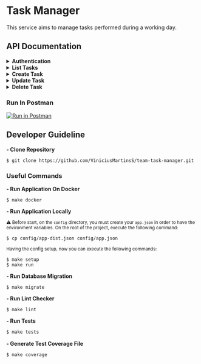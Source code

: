 # Task Manager
This service aims to manage tasks performed during a working day.

## API Documentation

<details>
  <summary><b>Authentication</b></summary>
  
  </br>
  
  > **Handle API Authentication**

  #### URL
  `/auth/login`

  #### Method
  `POST`

  #### Data Params
  ```json
  {
      "email": "example@example.io",
      "password": "123456"
  }
  ```

  * `email` **Required**
  * `password` **Required**

  #### Success Response
  ```json
  {
      "status": 0,
      "accessToken": "eyJhbGciOiJIUzI1NiIsInR5cCI6IkpXVCJ9"
  }
  ```

  #### Error Response
  ```json
  {
      "status": 101,
      "message": "Stop right there! You are unauthorized!"
  }
  ```

  #### Try it out
  ```bash
  curl --location --request POST 'localhost:3000/auth/login' \
  --header 'Content-Type: application/json' \
  --data-raw '{
      "email": "example@example.io",
      "password": "123456"
  }'
  ```
  
  <sub>
  
  **⚠️ Credentials**
  
  ```
  Technician 01 
   Email: john.doe@hotmail.com 
   Password: Sw@rd2021
  
  Technician 02
   Email: john.doe@hotmail.com
   Password: Sw@rd2021
  
  Manager 
    Email: john.doe@hotmail.com 
    Password: Sw@rd2021
  ```
  
  </sup>
    
</details>

<details>
  <summary><b>List Tasks</b></summary>
  
  </br>
  
  > **Show all task of a technician**

  #### URL
  `/tasks`

  #### Method
  `GET`

  #### Authorization
  `Bearer Token`

  * `token` **Required**

  #### Success Response
  ```json
  {
      "status": 0,
      "result": [
          {
              "id": 1,
              "name": "Task Hello World",
              "summary": "Hello World! This is my new task"
          }
      ]
  }
  ```

  #### Try it out
  ```bash
  curl --location --request GET 'localhost:3000/tasks' \
  --header 'Authorization: Bearer eyJhbGciOiJIUzI1NiIsInR5cCI6IkpXVCJ9'
  ```

</details>

<details>
  <summary><b>Create Task</b></summary>

  </br>
  
  > **Creates a task for a specific technician**

  #### URL
  `/tasks`

  #### Method
  `POST`

  #### Data Params
  ```json
  {
    "name": "Hello World",
    "summary": "Hello World! This is my new task",
    "performed": "07/11/2021"
  }
  ```

  * `name` **Required**
  * `summary` **Required**
  * `performed` **Optional - DD/MM/YYYY**

  #### Authorization
  `Bearer Token`

  * `token` **Required**

  #### Success Response
  ```json
  {
    "status": 0,
    "result": [
        {
            "id": 2,
            "name": "Hello World",
            "summary": "Hello World! This is my new task",
            "Performed": "07/11/2021"
        }
     ]
  }
  ```

  #### Try it out
  ```bash
  curl --location --request POST 'localhost:3000/tasks' \
  --header 'Authorization: Bearer eyJhbGciOiJIUzI1NiIsInR5cCI6IkpXVCJ9' \
  --header 'Content-Type: application/json' \
  --data-raw '{
      "name": "Hello World",
      "summary": "Hello World! This is my new task",
      "performed": "07/11/2021"
  }'
  ```

</details>

<details>
  <summary><b>Update Task</b></summary>
  
  </br>
  
  > **Update a task of technician**

  #### URL
  `/tasks/:id`

  #### Method
  `PUT`

  #### Data Params
  ```json
  {
    "name": "Hello World",
    "performed": "07/11/2021"
  }
  ```

  * `name` **Optional**
  * `summary` **Optional**
  * `performed` **Optional - DD/MM/YYYY**

  #### Authorization
  `Bearer Token`

  * `token` **Required**

  #### Success Response
  ```json
  {
    "status": 0,
    "result": [
        {
            "id": 1,
            "name": "Hello World",
            "Performed": "07/11/2021"
        }
     ]
  }
  ```

  #### Try it out
  ```bash
  curl --location --request PUT 'localhost:3000/tasks/1' \
  --header 'Authorization: Bearer eyJhbGciOiJIUzI1NiIsInR5cCI6IkpXVCJ9' \
  --header 'Content-Type: application/json' \
  --data-raw '{
      "performed": "18/11/2020"
  }'
  ```

</details>

<details>
  <summary><b>Delete Task</b></summary>

  </br>
  
  > **[MANAGER ONLY] Delete task of a technician**

  #### URL
  `/tasks/:id`

  #### Method
  `DELETE`

  #### Authorization
  `Bearer Token`

  * `token` **Required**

  #### Success Response
  ```json
  {
      "status": 0,
      "message": "Register with the following ID: '1' was deleted successfully!"
  }
  ```

  #### Error Response
  ```json
  {
      "status": 103,
      "message": "Hummmm... It seems you are not allowed to do such a thing. Ask for your manager help!"
  }
  ```

  #### Try it out
  ```bash
  curl --location --request DELETE 'localhost:3000/tasks/1' \
  --header 'Authorization: Bearer eyJhbGciOiJIUzI1NiIsInR5cCI6IkpXVCJ9'
  ```

</details>

### Run In Postman
[![Run in Postman](https://run.pstmn.io/button.svg)](https://app.getpostman.com/run-collection/955776fb0c44d8d9235f)

## Developer Guideline

**- Clone Repository**
```
$ git clone https://github.com/ViniciusMartinsS/team-task-manager.git
```

### Useful Commands

**- Run Application On Docker**
```
$ make docker
```

**- Run Application Locally**

<sub>⚠️ Before start, on the `config` directory, you must create your `app.json` in order to have the environment variables. 
On the root of the project, execute the following command:</sup>
```
$ cp config/app-dist.json config/app.json
```

<sub> Having the config setup, now you can execute the following commands: <sub>

```
$ make setup
$ make run
```

**- Run Database Migration**
```
$ make migrate
```

**- Run Lint Checker**
```
$ make lint
```

**- Run Tests**
```bash
$ make tests
```

**- Generate Test Coverage File**
```bash
$ make coverage
```
